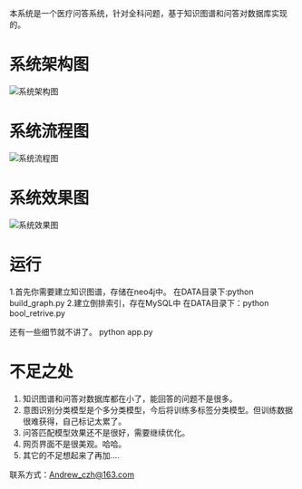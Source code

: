 本系统是一个医疗问答系统，针对全科问题，基于知识图谱和问答对数据库实现的。
# 系统架构图 #

![系统架构图](https://raw.githubusercontent.com/zhihao-chen/MedicalQASystem/master/img/%E7%B3%BB%E7%BB%9F%E6%9E%B6%E6%9E%84%E5%9B%BE.png)
# 系统流程图 #
![系统流程图](https://raw.githubusercontent.com/zhihao-chen/MedicalQASystem/master/img/%E9%97%AE%E7%AD%94%E7%B3%BB%E7%BB%9F%E6%9E%B6%E6%9E%841.png)
# 系统效果图 #
![系统效果图](https://raw.githubusercontent.com/zhihao-chen/MedicalQASystem/master/img/3.png)
# 运行 #


1.首先你需要建立知识图谱，存储在neo4j中。
在DATA目录下:python build_graph.py
2.建立倒排索引，存在MySQL中
在DATA目录下：python bool_retrive.py

还有一些细节就不讲了。
python app.py

# 不足之处 #


1. 知识图谱和问答对数据库都在小了，能回答的问题不是很多。
2. 意图识别分类模型是个多分类模型，今后将训练多标签分类模型。但训练数据很难获得，自己标记太累了。
3. 问答匹配模型效果还不是很好，需要继续优化。
4. 网页界面不是很美观。哈哈。
5. 其它的不足想起来了再加.... 

 联系方式：Andrew_czh@163.com